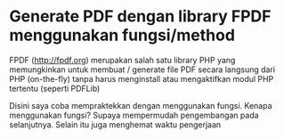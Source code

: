 # Generate PDF dengan library FPDF menggunakan fungsi/method

FPDF (http://fpdf.org) merupakan salah satu library PHP yang
memungkinkan untuk membuat / generate file PDF secara
langsung dari PHP (on-the-fly) tanpa harus menginstall atau mengaktifkan modul PHP tertentu (seperti PDFLib)

Disini saya coba mempraktekkan dengan menggunakan fungsi. Kenapa menggunakan fungsi? 
Supaya mempermudah pengembangan pada selanjutnya. Selain itu juga menghemat waktu pengerjaan
